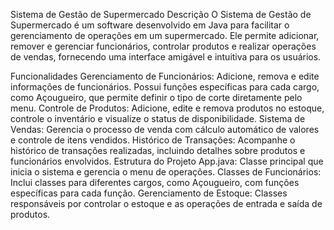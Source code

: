 Sistema de Gestão de Supermercado
Descrição
O Sistema de Gestão de Supermercado é um software desenvolvido em Java para facilitar o gerenciamento de operações em um supermercado. Ele permite adicionar, remover e gerenciar funcionários, controlar produtos e realizar operações de vendas, fornecendo uma interface amigável e intuitiva para os usuários.

Funcionalidades
Gerenciamento de Funcionários: Adicione, remova e edite informações de funcionários. Possui funções específicas para cada cargo, como Açougueiro, que permite definir o tipo de corte diretamente pelo menu.
Controle de Produtos: Adicione, edite e remova produtos no estoque, controle o inventário e visualize o status de disponibilidade.
Sistema de Vendas: Gerencia o processo de venda com cálculo automático de valores e controle de itens vendidos.
Histórico de Transações: Acompanhe o histórico de transações realizadas, incluindo detalhes sobre produtos e funcionários envolvidos.
Estrutura do Projeto
App.java: Classe principal que inicia o sistema e gerencia o menu de operações.
Classes de Funcionários: Inclui classes para diferentes cargos, como Açougueiro, com funções específicas para cada função.
Gerenciamento de Estoque: Classes responsáveis por controlar o estoque e as operações de entrada e saída de produtos.
